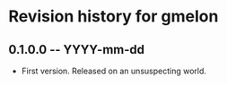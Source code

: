 # Revision history for gmelon

## 0.1.0.0  -- YYYY-mm-dd

* First version. Released on an unsuspecting world.
